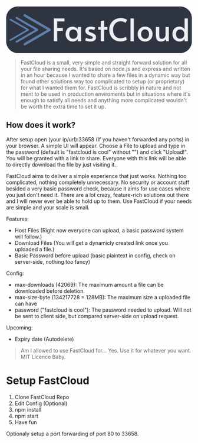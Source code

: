 ![# FastCloud](https://raw.githubusercontent.com/bluewingtitan/fastcloud/master/statics/Banner.png)

> FastCloud is a small, very simple and straight forward solution for all your file sharing needs. It's based on node.js and express and written in an hour because I wanted to share a few files in a dynamic way but found other solutions way too complicated to setup (or proprietary) for what I wanted them for.
> FastCloud is scribbly in nature and not ment to be used in production enviroments but in situations where it's enough to satisfy all needs and anything more complicated wouldn't be worth the extra time to set it up.


## How does it work?
After setup open (your ip/url):33658 (If you haven't forwarded any ports) in your browser.
A simple UI will appear. Choose a File to upload and type in the password (default is "fastcloud is cool" without "") and click "Upload!".
You will be granted with a link to share. Everyone with this link will be able to directly download the file by just visiting it.


FastCloud aims to deliver a simple experience that just works. Nothing too complicated, nothing completely unnecessary. No security or account stuff besided a very basic password check, because it aims for use cases where you just don't need it. There are a lot crazy, feature-rich solutions out there and I will never ever be able to hold up to them.
Use FastCloud if your needs are simple and your scale is small.

Features:

- Host Files (Right now everyone can upload, a basic password system will follow.)
- Download Files (You will get a dynamicly created link once you uploaded a file.)
- Basic Password before upload (basic plaintext in config, check on server-side, nothing too fancy)

Config:

- max-downloads (42069): The maximum amount a file can be downloaded before deletion.
- max-size-byte (134217728 = 128MB): The maximum size a uploaded file can have
- password ("fastcloud is cool"): The password needed to upload. Will not be sent to client side, but compared server-side on upload request.

Upcoming:

- Expiry date (Autodelete)


>Am I allowed to use FastCloud for...
Yes.
Use it for whatever you want.
MIT Licence Baby.




# Setup FastCloud
1. Clone FastCloud Repo
2. Edit Config (Optional)
3. npm install
4. npm start
5. Have fun

Optionaly setup a port forwarding of port 80 to 33658.
